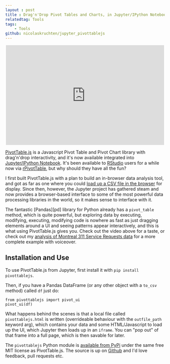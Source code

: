 ```yaml
---
layout : post
title : Drag'n'Drop Pivot Tables and Charts, in Jupyter/IPython Notebook
relatedtag: Tools
tags:
    - Tools
github: nicolaskruchten/jupyter_pivottablejs
--- 
```


<p align="center"><iframe width="500" height="315" src="https://www.youtube.com/embed/ZbrRrXiWBKc" frameborder="0" allowfullscreen></iframe></p>

[PivotTable.js][pv] is a Javascript Pivot Table and Pivot Chart library with drag'n'drop interactivity, and it's now available integrated into [Jupyter/IPython Notebook][ipy]. It's been available to [RStudio][rs] users for a while now via [rPivotTable][rp], but why should they have all the fun?

<!-- more -->

I first built PivotTable.js with a plan to build an in-browser data analysis tool, and got as far as one where you could [load up a CSV file in the browser][local] for display. Since then, however, the Jupyter project has gathered steam and now provides a browser-based interface to some of the most powerful data processing libraries in the world, so it makes sense to interface with it.

The fantastic [Pandas][pd] library for Python already has a `pivot_table` method, which is quite powerful, but exploring data by executing, modifying, executing, modifying code is nowhere as fast as just dragging elements around a UI and seeing patterns appear interactively, and this is what using PivotTable.js gives you. Check out the video above for a taste, or check out my [analysis of Montreal 311 Service Requests data][mtl311] for a more complete example with voiceover.

## Installation and Use

To use PivotTable.js from Jupyter, first install it with `pip install pivottablejs`.

Then, if you have a Pandas DataFrame (or any other object with a `to_csv` method) called `df` just do:

    from pivottablejs import pivot_ui
    pivot_ui(df)

What happens behind the scenes is that a local file called `pivottablejs.html` is written (overrideable behaviour with the `outfile_path` keyword arg), which contains your data and some HTML/Javascript to load up the UI, which Jupyter then loads up in an `iframe`. You can "pop out" of that frame into a full page, which is then savable for later.

The `pivottablejs` Python module is [available from PyPi][pypi] under the same free MIT license as PivotTable.js. The source is up on [Github][gh] and I'd love feedback, pull requests etc.

[pypi]: https://pypi.python.org/pypi/pivottablejs
[gh]: https://nicolas.kruchten.com/jupyter_pivottablejs
[pv]: https://nicolas.kruchten.com/pivottable
[ipy]: http://jupyter.org
[rs]: http://rstudio.com/
[rp]: https://github.com/smartinsightsfromdata/rpivotTable
[local]: http://nicolas.kruchten.com/pivottable/examples/local.html
[mtl311]: http://nicolas.kruchten.com/content/2015/06/montreal-311/
